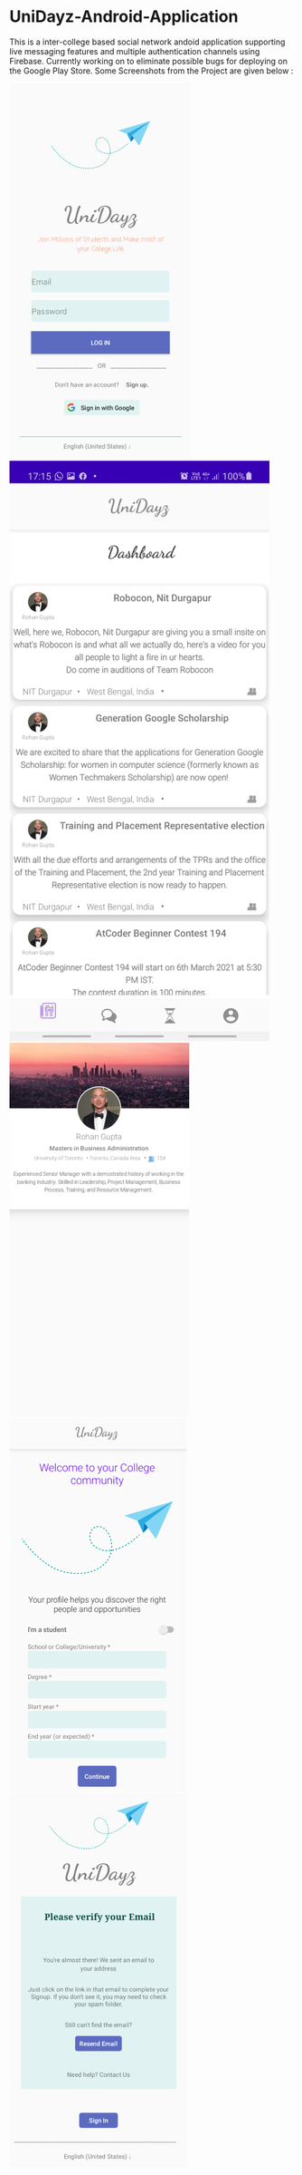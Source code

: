 # UniDayz-Android-Application

This is a inter-college based social network andoid application supporting live messaging features and multiple authentication channels using Firebase. Currently working on to eliminate possible bugs for deploying on the Google Play Store.
Some Screenshots from the Project are given below : 

![Authentication](https://github.com/rohankrgupta/UniDayz/blob/master/Screenshot1.png)
![](https://github.com/rohankrgupta/UniDayz/blob/master/WhatsApp%20Image%202021-03-08%20at%205.30.02%20PM.jpeg)
![Email-Verification](https://github.com/rohankrgupta/UniDayz/blob/master/Screenshot2.png)
![Profile Section](https://github.com/rohankrgupta/UniDayz/blob/master/Screenshot3.png)
![Random](https://github.com/rohankrgupta/UniDayz/blob/master/Screenshot4.png)
